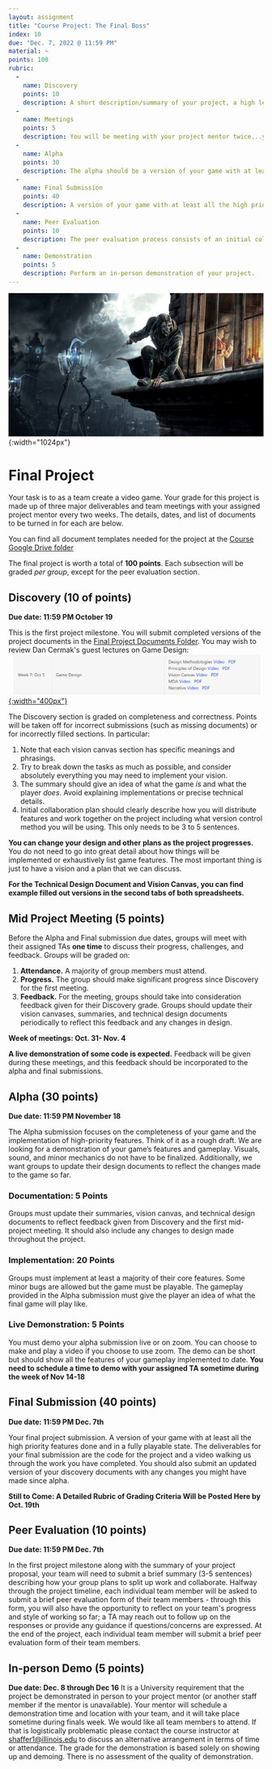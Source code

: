 ```yaml
---
layout: assignment
title: "Course Project: The Final Boss"
index: 10
due: "Dec. 7, 2022 @ 11:59 PM"
material: ~
points: 100
rubric:
  -
    name: Discovery
    points: 10
    description: A short description/summary of your project, a high level vision canvas, and a technical design document.
  - 
    name: Meetings 
    points: 5
    description: You will be meeting with your project mentor twice...you need to prepare and attend.
  - 
    name: Alpha
    points: 30
    description: The alpha should be a version of your game with at least the core gameplay completed and playable.
  -
    name: Final Submission
    points: 40
    description: A version of your game with at least all the high priority features done and in a fully playable state.
  -
    name: Peer Evaluation
    points: 10
    description: The peer evaluation process consists of an initial collaboration plan (one for the group) to be submitted with the project summary, a midpoint check- in form per team member, and a final check-in form per team member. 
  -
    name: Demonstration
    points: 5
    description: Perform an in-person demonstration of your project.
---
```


![Boss](https://github.com/illinois-cs498gd/illinois-cs498gd.github.io/raw/main/img/dh.jpg){:width="1024px"}


# Final Project
Your task is to as a team create a video game. Your grade for this project is made up of three major deliverables and team meetings with your assigned project mentor every two weeks. The details, dates, and list of documents to be turned in for each are below.


You can find all document templates needed for the project at the [Course Google Drive folder](https://drive.google.com/drive/folders/1G6Jt7JKCdktTcALsBy6WtPQnr2JSAeT5?usp=sharing)


The final project is worth a total of **100 points**. Each subsection will be graded *per group*, except for the peer evaluation section. 




## Discovery (10 of points)
**Due date: 11:59 PM October 19**

This is the first project milestone. You will submit completed versions of the project documents in the [Final Project Documents Folder](https://drive.google.com/drive/folders/1G6Jt7JKCdktTcALsBy6WtPQnr2JSAeT5?usp=sharing). You may wish to review Dan Cermak's guest lectures on Game Design:
[ ![lecture](/img/gd.png){:width="400px"}](https://illinois-cs415.github.io/schedule)

The Discovery section is graded on completeness and correctness. Points will be taken off for incorrect submissions (such as missing documents) or for incorrectly filled sections. In particular:

1. Note that each vision canvas section has specific meanings and phrasings. 
2. Try to break down the tasks as much as possible, and consider absolutely everything you may need to implement your vision.
3. The summary should give an idea of what the game *is* and what the player *does*. Avoid explaining implementations or precise technical details. 
4.  Initial collaboration plan should clearly describe how you will distribute features and work together on the project including what version control method you will be using. This only needs to be 3 to 5 sentences.

**You can change your design and other plans as the project progresses.** You do not need to go into great detail about how things will be implemented or exhaustively list game features. The most important thing is just to have a vision and a plan that we can discuss.

**For the Technical Design Document and Vision Canvas, you can find example filled out versions in the second tabs of both spreadsheets.**


## Mid Project Meeting (5 points)
Before the Alpha and Final submission due dates, groups will meet with their assigned TAs **one time** to discuss their progress, challenges, and feedback. Groups will be graded on:


1. **Attendance.** A majority of group members must attend.
2. **Progress.** The group should make significant progress since Discovery for the first meeting. 
3. **Feedback.** For the meeting, groups should take into consideration feedback given for their Discovery grade. Groups should update their vision canvases, summaries, and technical design documents periodically to reflect this feedback and any changes in design.

**Week of meetings: Oct. 31- Nov. 4**

**A live demonstration of some code is expected.** Feedback will be given during these meetings, and this feedback should be incorporated to the alpha and final submissions.


## Alpha (30 points)
**Due date: 11:59 PM November 18**


The Alpha submission focuses on the completeness of your game and the implementation of high-priority features. Think of it as a rough draft. We are looking for a demonstration of your game’s features and gameplay. Visuals, sound, and minor mechanics do not have to be finalized. Additionally, we want groups to update their design documents to reflect the changes made to the game so far.


### Documentation: 5 Points


Groups must update their summaries, vision canvas, and technical design documents to reflect feedback given from Discovery and the first mid-project meeting. It should also include any changes to design made throughout the project.


### Implementation: 20 Points


Groups must implement at least a majority of their core features. Some minor bugs are allowed but the game must be playable. The gameplay provided in the Alpha submission must give the player an idea of what the final game will play like.

### Live Demonstration: 5 Points

You must demo your alpha submission live or on zoom. You can choose to make and play a video if you choose to use zoom. The demo can be short but should show all the features of your gameplay implemented to date. **You need to schedule a time to demo with your assigned TA sometime during the week of Nov 14-18**


## Final Submission (40 points)
**Due date: 11:59 PM Dec. 7th**


Your final project submission. A version of your game with at least all the high priority features done and in a fully playable state. The deliverables for your final submission are the code for the project and a video walking us through the work you have completed. You should also submit an updated version of your discovery documents with any changes you might have made since alpha.

**Still to Come: A Detailed Rubric of Grading Criteria Will be Posted Here by Oct. 19th** 


## Peer Evaluation (10 points)
**Due date: 11:59 PM Dec. 7th** 


In the first project milestone along with the summary of your project proposal, your team will need to submit a brief summary (3-5 sentences) describing how your group plans to split up work and collaborate. Halfway through the project timeline, each individual team member will be asked to submit a brief peer evaluation form of their team members - through this form, you will also have the opportunity to reflect on your team's progress and style of working so far; a TA may reach out to follow up on the responses or provide any guidance if questions/concerns are expressed. At the end of the project, each individual team member will submit a brief peer evaluation form of their team members. 


## In-person Demo (5 points)
**Due date: Dec. 8 through Dec 16**
It is a University requirement that the project be demonstrated in person to your project mentor (or another staff member if the mentor is unavailable). Your mentor will schedule a demonstration time and location with your team, and it will take place sometime during finals week. We would like all team members to attend. If that is logistically problematic please contact the course instructor at shaffer1@illinois.edu to discuss an alternative arrangement in terms of time or attendance. The grade for the demonstration is based solely on showing up and demoing. There is no assessment of the quality of demonstration.  
